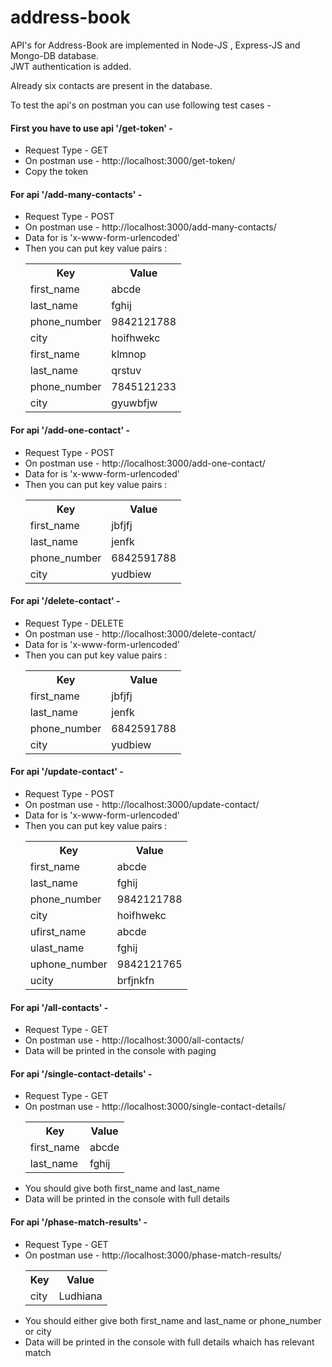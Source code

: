# address-book
API's for Address-Book are implemented in Node-JS , Express-JS and Mongo-DB database.       
JWT authentication is added.     
        
                       
Already six contacts are present in the database.     
              
To test the api's on postman you can use following test cases - 
       
<h4>First you have to use api '/get-token' -</h4>
<p>
  <ul>
  <li>Request Type - GET </li>                                           
  <li>On postman use - http://localhost:3000/get-token/  </li>                                     
  <li>Copy the token</li>
  </ul>
<p>  
<h4>For api '/add-many-contacts' - </h4> 
  <ul>
  <li>Request Type - POST</li>
  <li>On postman use - http://localhost:3000/add-many-contacts/ </li>
  <li>Data for is 'x-www-form-urlencoded' </li>
  <li>Then you can put key value pairs :</li>
   <table>
     <tr> <th>Key</th><th>Value</th> </tr>
     <tr> <td>first_name</td><td>abcde</td> </tr>
     <tr> <td>last_name</td><td>fghij</td> </tr>
     <tr> <td>phone_number</td><td>9842121788</td> </tr>
     <tr> <td>city</td><td>hoifhwekc</td> </tr>
     <tr> <td>first_name</td><td>klmnop</td> </tr>
     <tr> <td>last_name</td><td>qrstuv</td> </tr>
     <tr> <td>phone_number</td><td>7845121233</td> </tr>
     <tr> <td>city</td><td>gyuwbfjw</td> </tr>
     </table>
    </ul>
    
<h4>For api '/add-one-contact' - </h4> 
  <ul>
  <li>Request Type - POST</li>
  <li>On postman use - http://localhost:3000/add-one-contact/ </li>
  <li>Data for is 'x-www-form-urlencoded' </li>
  <li>Then you can put key value pairs :</li>
   <table>
     <tr> <th>Key</th><th>Value</th> </tr>
     <tr> <td>first_name</td><td>jbfjfj</td> </tr>
     <tr> <td>last_name</td><td>jenfk</td> </tr>
     <tr> <td>phone_number</td><td>6842591788</td> </tr>
     <tr> <td>city</td><td>yudbiew</td> </tr>
     </table>
    </ul>
    
 <h4>For api '/delete-contact' - </h4> 
  <ul>
  <li>Request Type - DELETE</li>
  <li>On postman use - http://localhost:3000/delete-contact/ </li>
  <li>Data for is 'x-www-form-urlencoded' </li>
  <li>Then you can put key value pairs :</li>
   <table>
     <tr> <th>Key</th><th>Value</th> </tr>
     <tr> <td>first_name</td><td>jbfjfj</td> </tr>
     <tr> <td>last_name</td><td>jenfk</td> </tr>
     <tr> <td>phone_number</td><td>6842591788</td> </tr>
     <tr> <td>city</td><td>yudbiew</td> </tr>
     </table>
    </ul>
    
 <h4>For api '/update-contact' - </h4> 
  <ul>
  <li>Request Type - POST</li>
  <li>On postman use - http://localhost:3000/update-contact/ </li>
  <li>Data for is 'x-www-form-urlencoded' </li>
  <li>Then you can put key value pairs :</li>
   <table>
     <tr> <th>Key</th><th>Value</th> </tr>
     <tr> <td>first_name</td><td>abcde</td> </tr>
     <tr> <td>last_name</td><td>fghij</td> </tr>
     <tr> <td>phone_number</td><td>9842121788</td> </tr>
     <tr> <td>city</td><td>hoifhwekc</td> </tr>
     <tr> <td>ufirst_name</td><td>abcde</td> </tr>
     <tr> <td>ulast_name</td><td>fghij</td> </tr>
     <tr> <td>uphone_number</td><td>9842121765</td> </tr>
     <tr> <td>ucity</td><td>brfjnkfn</td> </tr>
     </table>
    </ul>
    
  <h4>For api '/all-contacts' - </h4> 
  <ul>
  <li>Request Type - GET</li>
  <li>On postman use - http://localhost:3000/all-contacts/ </li>
  <li>Data will be printed in the console with paging</li>
  </ul>
  
  <h4>For api '/single-contact-details' - </h4> 
  <ul>
  <li>Request Type - GET</li>
  <li>On postman use - http://localhost:3000/single-contact-details/ </li>
    <table>
     <tr> <th>Key</th><th>Value</th> </tr>
     <tr> <td>first_name</td><td>abcde</td> </tr>
     <tr> <td>last_name</td><td>fghij</td> </tr>
     </table>
  <li>You should give both first_name and last_name</li>
  <li>Data will be printed in the console with full details</li>
  </ul>
    
  <h4>For api '/phase-match-results' - </h4> 
  <ul>
  <li>Request Type - GET</li>
  <li>On postman use - http://localhost:3000/phase-match-results/ </li>
    <table>
     <tr> <th>Key</th><th>Value</th> </tr>
     <tr> <td>city</td><td>Ludhiana</td> </tr>
    </table>
  <li>You should either give both first_name and last_name or phone_number or city </li>
  <li>Data will be printed in the console with full details whaich has relevant match</li>
  </ul>
